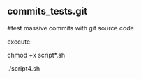 ## commits_tests.git




#test massive commits with git source code 



execute: 

chmod +x script*.sh

./script4.sh
